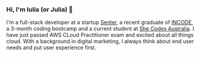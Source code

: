 ### Hi, I'm Iulia (or Julia) 👋
I'm a full-stack developer at a startup [Senter](https://www.senterhq.com/), a recent graduate of [INCODE](https://www.inco.org.au/incode), a 3-month coding bootcamp and a current student at [She Codes Australia](https://shecodes.com.au/). I have just passed AWS CLoud Practitioner exam and excited about all things cloud. With a background in digital marketing, I always think about end user needs and put user experience first.  
<!--
**julia-ediamond/julia-ediamond** is a ✨ _special_ ✨ repository because its `README.md` (this file) appears on your GitHub profile.

Here are some ideas to get you started:

- 🔭 I’m currently working with React, Nodejs, AWS. 
- :cloud: I’m a certified AWS Cloud Practitioner
- 🌱 I’m currently learning Django
- 💬 Ask me about career changing and my experience doing a coding bootcamp [GitHub](https://www.inco.org.au/incode)
- 😄 Pronouns: She/her
- ⚡ Fun fact: I lived in 3 different countries before moving to Australia. 
- 📫 How to reach me: [LinkedIn](https://www.linkedin.com/in/iulia-sharnina-636226a1/)
-->
